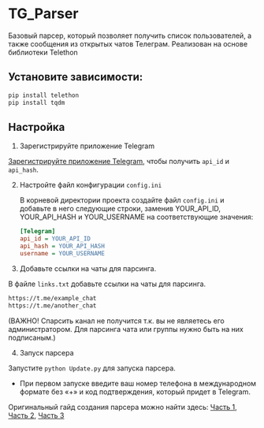 # TG_Parser

Базовый парсер, который позволяет получить список пользователей, а также сообщения из открытых чатов Телеграм.
Реализован на основе библиотеки Telethon

## Установите зависимости:

```bash
pip install telethon
pip install tqdm
```

## Настройка

1. Зарегистрируйте приложение Telegram

[Зарегистрируйте приложение Telegram](https://my.telegram.org), чтобы получить `api_id`
и `api_hash`.

2. Настройте файл конфигурации `config.ini`

   В корневой директории проекта создайте файл `config.ini` и добавьте в него следующие строки, заменив YOUR_API_ID,
   YOUR_API_HASH и YOUR_USERNAME на соответствующие значения:
    ```ini
    [Telegram]
    api_id = YOUR_API_ID
    api_hash = YOUR_API_HASH
    username = YOUR_USERNAME
    ```

3. Добавьте ссылки на чаты для парсинга.

В файле `links.txt` добавьте ссылки на чаты для парсинга.

   ```txt
   https://t.me/example_chat
   https://t.me/another_chat
   ```

(ВАЖНО! Спарсить канал не получится т.к. вы не являетесь его администратором. Для парсинга чата или группы нужно быть на
них подписаным.)

4. Запуск парсера

Запустите `python Update.py` для запуска парсера.

* При первом запуске введите ваш номер телефона в международном формате без «+» и код подтверждения, который придет в Telegram.

Оригинальный гайд создания парсера можно найти
здесь: [Часть 1](https://vk.com/@pythonparser-parsing-telegram-chatov), [Часть 2](https://vk.com/@pythonparser-parsing-telegram-chatov2), [Часть 3](https://vk.com/@pythonparser-parsing-telegram-chatov-chast-3-soobscheniya)
